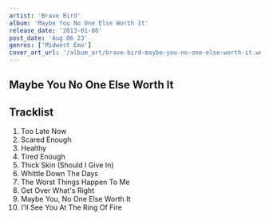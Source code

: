 ```yaml
---
artist: 'Brave Bird'
album: 'Maybe You No One Else Worth It'
release_date: '2013-01-08'
post_date: 'Aug 06 23'
genres: ['Midwest Emo']
cover_art_url: '/album_art/brave-bird-maybe-you-no-one-else-worth-it.webp'
---
```


## Maybe You No One Else Worth It

## Tracklist

1. Too Late Now
2. Scared Enough
3. Healthy
4. Tired Enough
5. Thick Skin (Should I Give In)
6. Whittle Down The Days
7. The Worst Things Happen To Me
8. Get Over What's Right
9. Maybe You, No One Else Worth It
10. I'll See You At The Ring Of Fire
